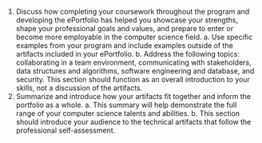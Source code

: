 
1. Discuss how completing your coursework throughout the program and developing the ePortfolio has helped you showcase your strengths, shape your professional goals and values, and prepare to enter or become more employable in the computer science field.
a. Use specific examples from your program and include examples outside of the artifacts included in your ePortfolio.
b. Address the following topics: collaborating in a team environment, communicating with stakeholders, data structures and algorithms, software engineering and database, and security. This section should function as an overall introduction to your skills, not a discussion of the artifacts.
2. Summarize and introduce how your artifacts fit together and inform the portfolio as a whole.
a. This summary will help demonstrate the full range of your computer science talents and abilities.
b. This section should introduce your audience to the technical artifacts that follow the professional self-assessment.
